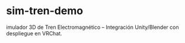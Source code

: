 # sim-tren-demo
imulador 3D de Tren Electromagnético – Integración Unity/Blender con despliegue en VRChat.
